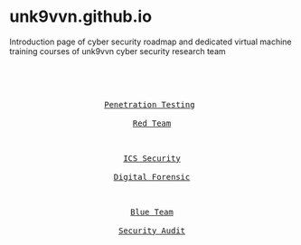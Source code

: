 # unk9vvn.github.io
Introduction page of cyber security roadmap and dedicated virtual machine training courses of unk9vvn cyber security research team


<br>
<br>
<div align = center>

<kbd> <br> [Penetration Testing][penetration-testing] <br> </kbd> <kbd> <br> [Red Team][red-team] <br> </kbd>
  
<kbd> <br> [ICS Security][ics-security] <br> </kbd> <kbd> <br> [Digital Forensic][digital-forensic] <br> </kbd>
  
  <kbd> <br> [Blue Team][blue-team] <br> </kbd> <kbd> <br> [Security Audit][security-audit] <br> </kbd>
  
</div>


[penetration-testing]: https://unk9vvn.gitbook.io/penetration-testing/

[red-team]: https://unk9vvn.gitbook.io/red-team/

[ics-security]: https://unk9vvn.gitbook.io/ics-security/

[digital-forensic]: https://unk9vvn.gitbook.io/digital-forensic/

[blue-team]: https://unk9vvn.gitbook.io/blue-team/

[security-audit]: https://unk9vvn.gitbook.io/security-audit/

<br>
